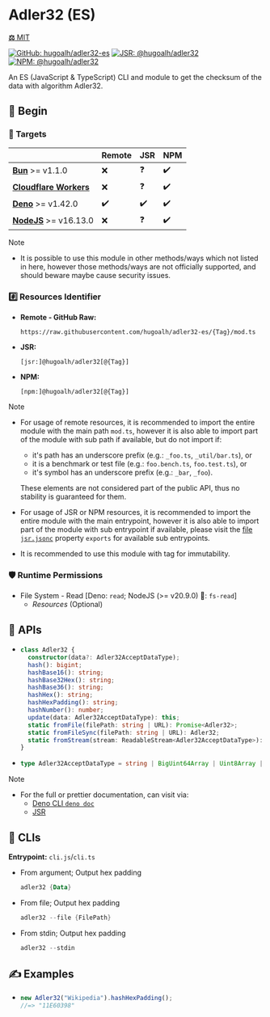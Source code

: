 # Adler32 (ES)

[**⚖️** MIT](./LICENSE.md)

[![GitHub: hugoalh/adler32-es](https://img.shields.io/github/v/release/hugoalh/adler32-es?label=hugoalh/adler32-es&labelColor=181717&logo=github&logoColor=ffffff&sort=semver&style=flat "GitHub: hugoalh/adler32-es")](https://github.com/hugoalh/adler32-es)
[![JSR: @hugoalh/adler32](https://img.shields.io/jsr/v/@hugoalh/adler32?label=@hugoalh/adler32&labelColor=F7DF1E&logo=jsr&logoColor=000000&style=flat "JSR: @hugoalh/adler32")](https://jsr.io/@hugoalh/adler32)
[![NPM: @hugoalh/adler32](https://img.shields.io/npm/v/@hugoalh/adler32?label=@hugoalh/adler32&labelColor=CB3837&logo=npm&logoColor=ffffff&style=flat "NPM: @hugoalh/adler32")](https://www.npmjs.com/package/@hugoalh/adler32)

An ES (JavaScript & TypeScript) CLI and module to get the checksum of the data with algorithm Adler32.

## 🔰 Begin

### 🎯 Targets

|  | **Remote** | **JSR** | **NPM** |
|:--|:--|:--|:--|
| **[Bun](https://bun.sh/)** >= v1.1.0 | ❌ | ❓ | ✔️ |
| **[Cloudflare Workers](https://workers.cloudflare.com/)** | ❌ | ❓ | ✔️ |
| **[Deno](https://deno.land/)** >= v1.42.0 | ✔️ | ✔️ | ✔️ |
| **[NodeJS](https://nodejs.org/)** >= v16.13.0 | ❌ | ❓ | ✔️ |

> [!NOTE]
> - It is possible to use this module in other methods/ways which not listed in here, however those methods/ways are not officially supported, and should beware maybe cause security issues.

### #️⃣ Resources Identifier

- **Remote - GitHub Raw:**
  ```
  https://raw.githubusercontent.com/hugoalh/adler32-es/{Tag}/mod.ts
  ```
- **JSR:**
  ```
  [jsr:]@hugoalh/adler32[@{Tag}]
  ```
- **NPM:**
  ```
  [npm:]@hugoalh/adler32[@{Tag}]
  ```

> [!NOTE]
> - For usage of remote resources, it is recommended to import the entire module with the main path `mod.ts`, however it is also able to import part of the module with sub path if available, but do not import if:
>
>   - it's path has an underscore prefix (e.g.: `_foo.ts`, `_util/bar.ts`), or
>   - it is a benchmark or test file (e.g.: `foo.bench.ts`, `foo.test.ts`), or
>   - it's symbol has an underscore prefix (e.g.: `_bar`, `_foo`).
>
>   These elements are not considered part of the public API, thus no stability is guaranteed for them.
> - For usage of JSR or NPM resources, it is recommended to import the entire module with the main entrypoint, however it is also able to import part of the module with sub entrypoint if available, please visit the [file `jsr.jsonc`](./jsr.jsonc) property `exports` for available sub entrypoints.
> - It is recommended to use this module with tag for immutability.

### 🛡️ Runtime Permissions

- File System - Read \[Deno: `read`; NodeJS (>= v20.9.0) 🧪: `fs-read`\]
  - *Resources* (Optional)

## 🧩 APIs

- ```ts
  class Adler32 {
    constructor(data?: Adler32AcceptDataType);
    hash(): bigint;
    hashBase16(): string;
    hashBase32Hex(): string;
    hashBase36(): string;
    hashHex(): string;
    hashHexPadding(): string;
    hashNumber(): number;
    update(data: Adler32AcceptDataType): this;
    static fromFile(filePath: string | URL): Promise<Adler32>;
    static fromFileSync(filePath: string | URL): Adler32;
    static fromStream(stream: ReadableStream<Adler32AcceptDataType>): Promise<Adler32>;
  }
  ```
- ```ts
  type Adler32AcceptDataType = string | BigUint64Array | Uint8Array | Uint16Array | Uint32Array;
  ```

> [!NOTE]
> - For the full or prettier documentation, can visit via:
>   - [Deno CLI `deno doc`](https://docs.deno.com/runtime/reference/cli/documentation_generator/)
>   - [JSR](https://jsr.io/@hugoalh/adler32)

## 🧩 CLIs

**Entrypoint:** `cli.js`/`cli.ts`

- From argument; Output hex padding
  ```ps1
  adler32 {Data}
  ```
- From file; Output hex padding
  ```ps1
  adler32 --file {FilePath}
  ```
- From stdin; Output hex padding
  ```ps1
  adler32 --stdin
  ```

## ✍️ Examples

- ```ts
  new Adler32("Wikipedia").hashHexPadding();
  //=> "11E60398"
  ```
